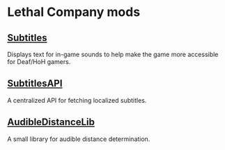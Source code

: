 # Lethal Company mods

## [Subtitles](https://github.com/LethalCompanyModding/LethalCompany/tree/main/Subtitles)

Displays text for in-game sounds to help make the game more accessible for Deaf/HoH gamers.

## [SubtitlesAPI](https://github.com/LethalCompanyModding/LethalCompany/tree/main/SubtitlesAPI)

A centralized API for fetching localized subtitles.

## [AudibleDistanceLib](https://github.com/LethalCompanyModding/LethalCompany/tree/main/AudibleDistanceLib)

A small library for audible distance determination.
